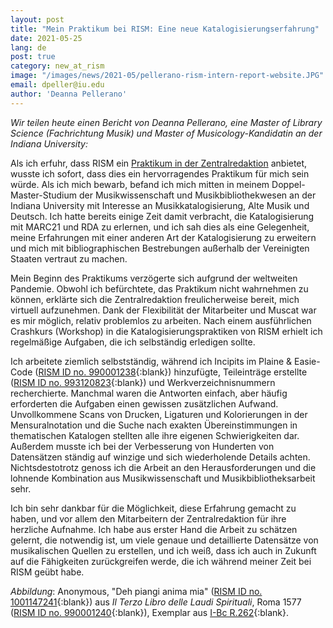 ```yaml
---
layout: post
title: "Mein Praktikum bei RISM: Eine neue Katalogisierungserfahrung"
date: 2021-05-25
lang: de
post: true
category: new_at_rism
image: "/images/news/2021-05/pellerano-rism-intern-report-website.JPG"
email: dpeller@iu.edu
author: 'Deanna Pellerano'
---
```


_Wir teilen heute einen Bericht von Deanna Pellerano, eine Master of Library Science (Fachrichtung Musik) und Master of Musicology-Kandidatin an der Indiana University:_

Als ich erfuhr, dass RISM ein [Praktikum in der Zentralredaktion](/organization/internships.html) anbietet, wusste ich sofort, dass dies ein hervorragendes Praktikum für mich sein würde. Als ich mich bewarb, befand ich mich mitten in meinem Doppel-Master-Studium der Musikwissenschaft und Musikbibliothekwesen an der Indiana University mit Interesse an Musikkatalogisierung, Alte Musik und Deutsch. Ich hatte bereits einige Zeit damit verbracht, die Katalogisierung mit MARC21 und RDA zu erlernen, und ich sah dies als eine Gelegenheit, meine Erfahrungen mit einer anderen Art der Katalogisierung zu erweitern und mich mit bibliographischen Bestrebungen außerhalb der Vereinigten Staaten vertraut zu machen.  

Mein Beginn des Praktikums verzögerte sich aufgrund der weltweiten Pandemie. Obwohl ich befürchtete, das Praktikum nicht wahrnehmen zu können, erklärte sich die Zentralredaktion freulicherweise bereit, mich virtuell aufzunehmen. Dank der Flexibilität der Mitarbeiter und Muscat war es mir möglich, relativ problemlos zu arbeiten. Nach einem ausführlichen Crashkurs (Workshop) in die Katalogisierungspraktiken von RISM erhielt ich regelmäßige Aufgaben, die ich selbständig erledigen sollte.  

Ich arbeitete ziemlich selbstständig, während ich Incipits im Plaine & Easie-Code ([RISM ID no. 990001238](https://opac.rism.info/search?id=990001238&View=rism){:blank}) hinzufügte, Teileinträge erstellte ([RISM ID no. 993120823](https://opac.rism.info/search?id=993120823&View=rism){:blank}) und Werkverzeichnisnummern recherchierte. Manchmal waren die Antworten einfach, aber häufig erforderten die Aufgaben einen gewissen zusätzlichen Aufwand. Unvollkommene Scans von Drucken, Ligaturen und Kolorierungen in der Mensuralnotation und die Suche nach exakten Übereinstimmungen in thematischen Katalogen stellten alle ihre eigenen Schwierigkeiten dar. Außerdem musste ich bei der Verbesserung von Hunderten von Datensätzen ständig auf winzige und sich wiederholende Details achten. Nichtsdestotrotz genoss ich die Arbeit an den Herausforderungen und die lohnende Kombination aus Musikwissenschaft und Musikbibliotheksarbeit sehr. 

Ich bin sehr dankbar für die Möglichkeit, diese Erfahrung gemacht zu haben, und vor allem den Mitarbeitern der Zentralredaktion für ihre herzliche Aufnahme. Ich habe aus erster Hand die Arbeit zu schätzen gelernt, die notwendig ist, um viele genaue und detaillierte Datensätze von musikalischen Quellen zu erstellen, und ich weiß, dass ich auch in Zukunft auf die Fähigkeiten zurückgreifen werde, die ich während meiner Zeit bei RISM geübt habe.  


_Abbildung_: Anonymous, "Deh piangi anima mia" ([RISM ID no. 1001147241](https://opac.rism.info/search?id=1001147241&View=rism){:blank}) aus _Il Terzo Libro delle Laudi Spirituali_, Roma 1577 ([RISM ID no. 990001240](https://opac.rism.info/search?id=990001240&View=rism){:blank}), Exemplar aus [I-Bc R.262](http://www.bibliotecamusica.it/cmbm/viewschedatwbca.asp?path=/cmbm/images/ripro/gaspari/_R/R262/){:blank}.


